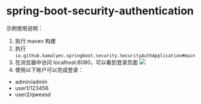 # spring-boot-security-authentication

示例使用说明：

1. 执行 maven 构建
2. 执行 `io.github.kamalyes.springboot.security.SecurityAuthApplication#main`
3. 在浏览器中访问 localhost:8080，可以看到登录页面
   ![](https://cdn.jsdelivr.net/gh/kamalyes/image-bed@master/snap/20221008182928.png)
4. 使用以下账户可以完成登录：
  - admin/admin
  - user1/123456
  - user2/qweasd
